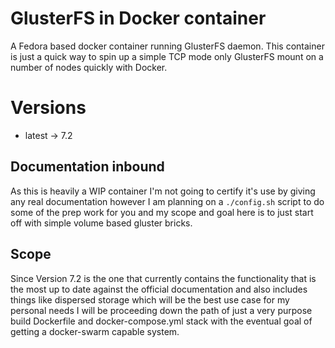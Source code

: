# GlusterFS in Docker container

A Fedora based docker container running GlusterFS daemon.  This container is just a quick way to spin up a simple TCP mode only GlusterFS mount on a number of nodes quickly with Docker.

# Versions

- latest -> 7.2

## Documentation inbound

As this is heavily a WIP container I'm not going to certify it's use by giving any real documentation however I am planning on a `./config.sh` script to do some of the prep work for you and my scope and goal here is to just start off with simple volume based gluster bricks.

## Scope

Since Version 7.2 is the one that currently contains the functionality that is the most up to date against the official documentation and also includes things like dispersed storage which will be the best use case for my personal needs I will be proceeding down the path of just a very purpose build Dockerfile and docker-compose.yml stack with the eventual goal of getting a docker-swarm capable system.

<!-- # Usage [Non-Swarm]

## Step One
Get the repository on all of your planned nodes.
```
git clone git@github.com:Leopere/docker-glusterfs.git
```

## Step Two
Modify your hosts to have the exact hosts you plan on having in your GlusterFS peer list.

### on node1.EXAMPLE.COM -->
